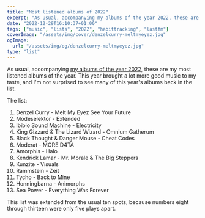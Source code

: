 ```yaml
---
title: "Most listened albums of 2022"
excerpt: "As usual, accompanying my albums of the year 2022, these are my most listened albums of the year."
date: "2022-12-29T16:10:37+01:00"
tags: ["music", "lists", "2022", "habittracking", "lastfm"]
coverImage: "/assets/img/cover/denzelcurry-meltmyeyez.jpg"
ogImage:
  url: "/assets/img/og/denzelcurry-meltmyeyez.jpg"
type: "list"
---
```


As usual, accompanying [my albums of the year 2022](../posts/AOTY2022/), these are my most listened albums of the year. This year brought a lot more good music to my taste, and I'm not surprised to see many of this year's albums back in the list.

The list:

1. Denzel Curry - Melt My Eyez See Your Future
2. Modeselektor - Extended
3. Ibibio Sound Machine - Electricity
4. King Gizzard & The Lizard Wizard - Omnium Gatherum
5. Black Thought & Danger Mouse - Cheat Codes
6. Moderat - MORE D4TA
7. Amorphis - Halo
8. Kendrick Lamar - Mr. Morale & The Big Steppers
9. Kunzite - Visuals
10. Rammstein - Zeit
11. Tycho - Back to Mine
12. Honningbarna - Animorphs
13. Sea Power - Everything Was Forever

This list was extended from the usual ten spots, because numbers eight through thirteen were only five plays apart.
